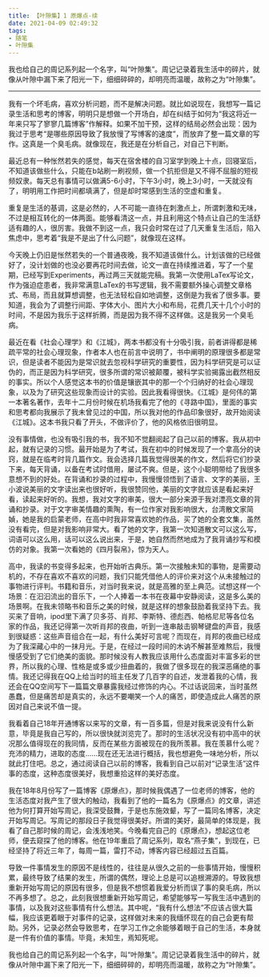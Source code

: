```yaml
---
title: 【叶隙集】1 原爆点-续
date: 2021-04-09 02:49:32
tags: 
- 随笔
- 叶隙集
---
```


我也给自己的周记系列起一个名字，叫“叶隙集”。周记记录着我生活中的碎片，就像从叶隙中漏下来了阳光一下，细细碎碎的，却明亮而温暖，故称之为“叶隙集”。

<!--more-->

--------------------------------------

我有一个坏毛病，喜欢分析问题，而不是解决问题。就比如说现在，我想写一篇记录生活和思考的博客，明明只是想做一个开场白，却在纠结于如何为“我这将近一年来只写了寥寥几篇博客”作解释。如果不加干预，这样的结局必然会出现：因为我过于思考“是哪些原因导致了我放慢了写博客的速度”，而放弃了整一篇文章的写作。这真是一个臭毛病。就像现在，我还是在分析自己，对自己下判断。

最近总有一种怅然若失的感觉，每天在宿舍楼的自习室学到晚上十点，回寝室后，不知道该做些什么，只能在b站刷一刷视频，做一个抗拒但是又不得不屈服的短视频奴隶。每天总有事情可以做满5-6小时，下午3小时，晚上3小时，一天就没有了，明明用工作把时间都填满了，但是却时常感到生活的空虚和重复。

重复是生活的基调，这是必然的，人不可能一直待在刺激点上，所谓刺激和无味，不过是相互转化的一体两面。能够看清这一点，并且利用这个特点让自己的生活舒适有趣的人，很厉害。我做不到这一点，我只会时常在过了几天重复生活后，陷入焦虑中，思考着“我是不是出了什么问题”，就像现在这样。

今天晚上仍旧是怅然若失的一个普通夜晚，我不知道该做什么。计划该做的已经做好了，没计划做的也没必要再花时间去做，论文一直在持续推进着，写了一个星期，已经写到Experiments，再过两三天就能完稿。我第一次使用LaTex写论文，作为强迫症患者，我非常满意LaTex的书写逻辑，我不需要额外操心调整文章格式、布局，而且就算想调整，也无法轻松自如地调整，这倒是为我省了很多事。要知道，我会为了调整行间距、字体大小、图片大小和布局，花费几天十几个小时的时间，不是因为我乐于这样折腾，而是因为我不得不这样做。这是我另一个臭毛病。

最近在看《社会心理学》和《江城》，两本书都没有十分吸引我，前者讲得都是稀疏平常的社会心理现象，作者本人也在前言中说明了，书中阐明的原理很多都是常识，但是读者不能因为是常识就去忽视科学研究的重要性，因为科学研究是可以证伪的，而正是因为科学研究，很多所谓的常识被颠覆，被科学实验揭露出截然相反的事实。所以个人感觉这本书的价值是镶嵌其中的那一个个归纳好的社会心理现象，以及为了研究这些现象而设计的实验。因此我看得很快。《江城》是何伟的第一本著名著作，去年十二月份时候在机场我看完了他的《寻路中国》，里面的事实和思考都向我展示了我未曾见过的中国，所以我对他的作品印象很好，故开始阅读《江城》。这本书我只看了开头，不做评价了，他的风格依旧很明显。

没有事情做，也没有吸引我的书，我不知不觉翻阅起了自己以前的博客。我从初中起，就有记录的习惯。最开始是为了考试，我在初中的时候发现了一个拿高分的诀窍，就是在临考时背几篇作文。我会选择几篇我觉得很美的作文，然后将它们抄录下来，每天背诵，以备在考试时借用，屡试不爽。但是，这个小聪明带给了我很多意想不到的好处。在背诵和抄录的过程中，我慢慢领悟到了语言、文字的美丽，王小波说美丽的文字读出来也很好听，我很赞同他，美丽的文字就应该是看起来好看，读起来好听的。我想，我对文字的审美，很大一部分来源于我对漂亮文章的背诵和抄录。对于文字审美情趣的熏陶，有一位作家对我影响很大，台湾散文家简媜，她是我的启蒙老师，在高中时我非常喜欢她的作品，买了她的全套文集，虽然没有看完，但是对我影响非常大。看了她的文字，我第一次知道散文可以这么写，词语可以这么用，话可以这么说出来，于是，她自然而然地成为了我背诵抄写和模仿的对象。我第一次看她的《四月裂帛》，惊为天人。

高中，我读的书变得多起来，也开始听古典乐。第一次接触未知的事物，是需要动机的，不存在喜欢不喜欢的问题，我们只能凭借他人的评价来对这个从未接触过的事物进行评判。书籍和音乐，对当时我来说，就是高雅的至上典范。试想这样一个场景：在汩汩流出的音乐下，一个人捧着一本书在夜幕中安静阅读，这是多么美的场景啊。在我未领略书和音乐之美的时候，就是这样的想象鼓励着我坚持下去。我买来了音响，ipod里下满了贝多芬、肖邦、李斯特、德彪西、帕格尼尼等各位名家的作品，我还记得第一次听肖邦的夜曲，听到一连串敲击钢琴键盘的声音，我感到很疑惑：这些声音组合在一起，有什么美好可言呢？而现在，肖邦的夜曲已经成为了我深藏心中的一抹月光。于是，在经过一段时间的木讷不解甚至难熬后，我慢慢感受到了它们绝美的面貌。那时候没有人教我应该用什么态度面对丰富多彩的世界，所以我的心理、性格是或多或少扭曲着的，我做了很多现在的我深恶痛绝的事情。我还记得我在QQ上给当时的班主任发了几百字的自述，发泄着我的心情，我还会在QQ空间写下一篇篇文章暴露我经过修饰的内心。不过话说回来，当时虽然愚蠢，但是痛苦却是真实的，永远不要嘲笑一个人的痛苦，即使造成此人痛苦的原因对自己来说不值一提。

我看着自己18年开通博客以来写的文章，有一百多篇，但是对我来说没有什么新意，毕竟是我自己写的，所以很快就浏览完了。那时的生活状况没有初中高中的状况那么值得现在的我同情，反而在某些方面被现在的我所羡慕。我在羡慕什么呢？充沛的精力，进取的态度……现在还无法进行概括，我也想避免一味地分析，所以就此打住吧。总之，通过阅读自己以前的博客，我看到自己以前对“记录生活”这件事的态度，这种态度很美好，我想重拾这样的美好态度。

我在18年8月份写了一篇博客《原爆点》，那时候我偶遇了一位老师的博客，他的生活态度对我产生了很大的触动，我看到了他的一篇名为《原爆点》的文章，讲述他为何打算开始写周记，我深受鼓舞，于是也东施效颦，写了一篇同名博客，决定开始写周记。写周记的那段日子我觉得很美好。所谓的美好，最简单的体现是，我看了自己那时候的周记，会浅浅地笑。今晚看完自己的《原爆点》，想起这位老师，便去窥探了他的博客。他在19年重启了周记系列，取名“燕子集”，到现在，已经坚持了将近三年了，每周一篇，雷打不动，博客内容已经超过五百篇。

导致一件事情发生的原因不是线性的，往往是从很久之前的一些事情开始，慢慢积累，最终导致了结果的发生，所谓的偶然，理论上总是可以追根溯源的。导致我想重新开始写周记的原因有很多，但是我不想惯着我爱分析而误了事的臭毛病，所以不再多想了。总之，此刻我很想重新开始写周记，希望能够写一写我生活中遇到的事情，以及我对这些事情有什么想法。其中呢，“我有什么想法”不应该占很大篇幅，我应该更着眼于对事件的记录，这样做对未来的我缅怀现在的自己会更有帮助。另外，记录必然会导致思考，在学习工作之余能够着眼于自己的生活，本身就是一件有价值的事情。毕竟，未知生，焉知死呢。

我也给自己的周记系列起一个名字，叫“叶隙集”。周记记录着我生活中的碎片，就像从叶隙中漏下来了阳光一下，细细碎碎的，却明亮而温暖，故称之为“叶隙集”。